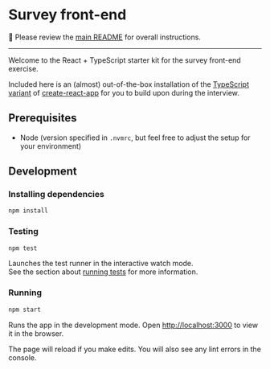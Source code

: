 # Survey front-end

📕 Please review the [main README](../../README.md) for overall instructions.

***

Welcome to the React + TypeScript starter kit for the survey front-end exercise.

Included here is an (almost) out-of-the-box installation of the [TypeScript variant][1] of [create-react-app][2] for you to build upon during the interview.

[1]: https://create-react-app.dev/docs/adding-typescript/
[2]: https://create-react-app.dev

## Prerequisites

- Node (version specified in `.nvmrc`, but feel free to adjust the setup for your
  environment)

## Development

### Installing dependencies

```sh
npm install
```

### Testing

```sh
npm test
```

Launches the test runner in the interactive watch mode.\
See the section about [running tests][3] for more information.

[3]: https://facebook.github.io/create-react-app/docs/running-tests

### Running

```sh
npm start
```

Runs the app in the development mode. Open
[http://localhost:3000][4] to view it in the browser.

The page will reload if you make edits. You will also see any lint errors in the
console.

[4]: http://localhost:3000

